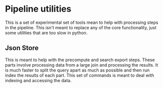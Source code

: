 # Pipeline utilities

This is a set of experimental set of tools mean to help with processing steps
in the pipeline. This isn't meant to replace any of the core functionality,
just some utilities that are too slow in python.

## Json Store

This is meant to help with the precompute and search export steps. These parts
involve processing data from a large join and processing the results. It is
much faster to split the query apart as much as possible and then run index the
results of each part. This set of commands is meant to deal with indexing and
accessing the data.
